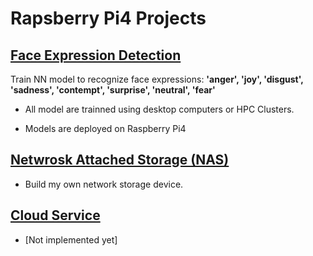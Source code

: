 # Rapsberry Pi4 Projects

## [Face Expression Detection](https://github.com/gmihaila/raspberry_projects/tree/master/face_expression)
 Train NN model to recognize face expressions: **'anger', 'joy', 'disgust', 'sadness', 'contempt', 'surprise', 'neutral', 'fear'**
* All model are trainned using desktop computers or HPC Clusters.

* Models are deployed on Raspberry Pi4

## [Netwrosk Attached Storage (NAS)](https://github.com/gmihaila/raspberry_projects/tree/master/nas)
* Build my own network storage device.

## [Cloud Service](https://github.com/gmihaila/raspberry_projects/blob/master/cloud/README.md)
* [Not implemented yet]
